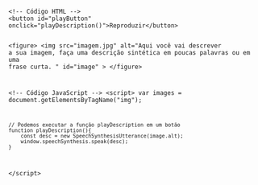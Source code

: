 <Code language='html'>
&lt;!-- Código HTML --&gt;
&lt;button id="playButton" onclick="playDescription()"&gt;Reproduzir&lt;/button&gt;

&lt;figure&gt;
    &lt;img
        src="imagem.jpg"
        alt="Aqui você vai descrever a sua imagem, faça uma descrição sintética 
        em poucas palavras ou em uma frase curta. "
        id="image"
    &gt;
&lt;/figure&gt;

&lt;!-- Código JavaScript --&gt;
&lt;script&gt;
    var images = document.getElementsByTagName("img");

    // Podemos executar a função playDescription em um botão
    function playDescription(){
        const desc = new SpeechSynthesisUtterance(image.alt);
        window.speechSynthesis.speak(desc);
    }
&lt;/script&gt;
</Code>
